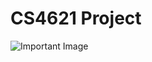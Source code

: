 # CS4621 Project

![Important Image](https://cdn.discordapp.com/attachments/1018671731201822760/1020195805258317886/unknown.png)